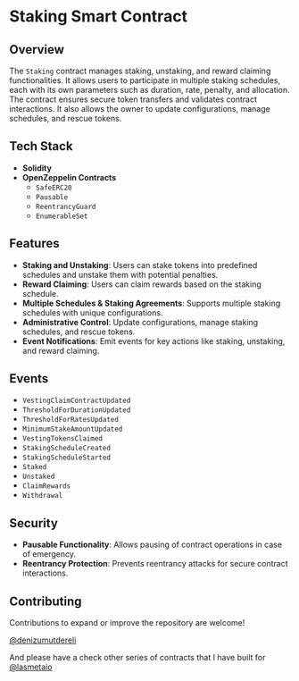 # Staking Smart Contract

## Overview

The `Staking` contract manages staking, unstaking, and reward claiming functionalities. It allows users to participate in multiple staking schedules, each with its own parameters such as duration, rate, penalty, and allocation. The contract ensures secure token transfers and validates contract interactions. It also allows the owner to update configurations, manage schedules, and rescue tokens.

## Tech Stack

- **Solidity**
- **OpenZeppelin Contracts**
  - `SafeERC20`
  - `Pausable`
  - `ReentrancyGuard`
  - `EnumerableSet`

## Features

- **Staking and Unstaking**: Users can stake tokens into predefined schedules and unstake them with potential penalties.
- **Reward Claiming**: Users can claim rewards based on the staking schedule.
- **Multiple Schedules & Staking Agreements**: Supports multiple staking schedules with unique configurations.
- **Administrative Control**: Update configurations, manage staking schedules, and rescue tokens.
- **Event Notifications**: Emit events for key actions like staking, unstaking, and reward claiming.

## Events

- `VestingClaimContractUpdated`
- `ThresholdForDurationUpdated`
- `ThresholdForRatesUpdated`
- `MinimumStakeAmountUpdated`
- `VestingTokensClaimed`
- `StakingScheduleCreated`
- `StakingScheduleStarted`
- `Staked`
- `Unstaked`
- `ClaimRewards`
- `Withdrawal`

## Security

- **Pausable Functionality**: Allows pausing of contract operations in case of emergency.
- **Reentrancy Protection**: Prevents reentrancy attacks for secure contract interactions.

## Contributing

Contributions to expand or improve the repository are welcome! 

[@denizumutdereli](https://www.linkedin.com/in/denizumutdereli)

And please have a check other series of contracts that I have built for [@lasmetaio](https://github.com/lasmetaio)
